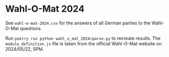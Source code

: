 # Wahl-O-Mat 2024

See `wahl-o-mat-2024.csv` for the answers of all German parties to the Wahl-O-Mat questions.

Run `poetry run python wahl_o_mat_2024/parse.py` to recreate results.
The `module_definition.js` file is taken from the official Wahl-O-Mat website on 2024/05/22, 5PM.
